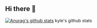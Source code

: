 ## Hi there 👋

[![Anurag's github stats](https://github-readme-stats.vercel.app/api?username=DuDungSil)](https://github.com/anuraghazra/github-readme-stats)
kyle's github stats

<!--
**DuDungSil/DuDungSil** is a ✨ _special_ ✨ repository because its `README.md` (this file) appears on your GitHub profile.

Here are some ideas to get you started:

- 🔭 I’m currently working on ...
- 🌱 I’m currently learning ...
- 👯 I’m looking to collaborate on ...
- 🤔 I’m looking for help with ...
- 💬 Ask me about ...
- 📫 How to reach me: ...
- 😄 Pronouns: ...
- ⚡ Fun fact: ...
-->
